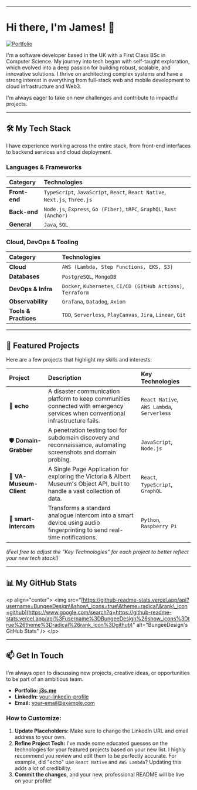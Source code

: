 -----

# Hi there, I'm James! 👋

<a href="https://j3s.me" target="_blank"><img src="https://img.shields.io/badge/Portfolio-j3s.me-blue?style=for-the-badge&logo=icloud" alt="Portfolio"></a>

I'm a software developer based in the UK with a First Class BSc in Computer Science. My journey into tech began with self-taught exploration, which evolved into a deep passion for building robust, scalable, and innovative solutions. I thrive on architecting complex systems and have a strong interest in everything from full-stack web and mobile development to cloud infrastructure and Web3.

I'm always eager to take on new challenges and contribute to impactful projects.

-----

## 🛠️ My Tech Stack

I have experience working across the entire stack, from front-end interfaces to backend services and cloud deployment.

### **Languages & Frameworks**

| Category | Technologies |
| :--- | :--- |
| **Front-end** | `TypeScript`, `JavaScript`, `React`, `React Native`, `Next.js`, `Three.js` |
| **Back-end** | `Node.js`, `Express`, `Go (Fiber)`, `tRPC`, `GraphQL`, `Rust (Anchor)` |
| **General** | `Java`, `SQL` |

### **Cloud, DevOps & Tooling**

| Category | Technologies |
| :--- | :--- |
| **Cloud** | `AWS (Lambda, Step Functions, EKS, S3)` |
| **Databases** | `PostgreSQL`, `MongoDB` |
| **DevOps & Infra** | `Docker`, `Kubernetes`, `CI/CD (GitHub Actions)`, `Terraform` |
| **Observability** | `Grafana`, `Datadog`, `Axiom` |
| **Tools & Practices** | `TDD`, `Serverless`, `PlayCanvas`, `Jira`, `Linear`, `Git` |

-----

## 🚀 Featured Projects

Here are a few projects that highlight my skills and interests:

| Project | Description | Key Technologies |
| :--- | :--- | :--- |
| 🚨 **echo** | A disaster communication platform to keep communities connected with emergency services when conventional infrastructure fails. | `React Native`, `AWS Lambda`, `Serverless` |
| 🛡️ **Domain-Grabber** | A penetration testing tool for subdomain discovery and reconnaissance, automating screenshots and domain probing. | `JavaScript`, `Node.js` |
| 🏰 **VA-Museum-Client** | A Single Page Application for exploring the Victoria & Albert Museum's Object API, built to handle a vast collection of data. | `React`, `TypeScript`, `GraphQL` |
| 🤖 **smart-intercom** | Transforms a standard analogue intercom into a smart device using audio fingerprinting to send real-time notifications. | `Python`, `Raspberry Pi` |

*(Feel free to adjust the "Key Technologies" for each project to better reflect your new tech stack\!)*

-----

## 📊 My GitHub Stats

\<p align="center"\>
\<img src="[https://github-readme-stats.vercel.app/api?username=BungeeDesign\&show\_icons=true\&theme=radical\&rank\_icon=github](https://www.google.com/search?q=https://github-readme-stats.vercel.app/api%3Fusername%3DBungeeDesign%26show_icons%3Dtrue%26theme%3Dradical%26rank_icon%3Dgithub)" alt="BungeeDesign's GitHub Stats" /\>
\</p\>

-----

## 📫 Get In Touch

I'm always open to discussing new projects, creative ideas, or opportunities to be part of an ambitious team.

  * **Portfolio:** [**j3s.me**](https://www.google.com/search?q=https://j3s.me)
  * **LinkedIn:** [your-linkedin-profile](https://www.google.com/search?q=https://www.linkedin.com/in/your-linkedin-profile/)
  * **Email:** your-email@example.com

### How to Customize:

1.  **Update Placeholders:** Make sure to change the LinkedIn URL and email address to your own.
2.  **Refine Project Tech:** I've made some educated guesses on the technologies for your featured projects based on your new list. I highly recommend you review and edit them to be perfectly accurate. For example, did "echo" use `React Native` and `AWS Lambda`? Updating this adds a lot of credibility.
3.  **Commit the changes**, and your new, professional README will be live on your profile\!
